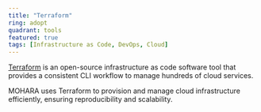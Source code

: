 ```yaml
---
title: "Terraform"
ring: adopt
quadrant: tools
featured: true
tags: [Infrastructure as Code, DevOps, Cloud]
---
```


[Terraform](https://www.terraform.io/) is an open-source infrastructure as code software tool that provides a consistent CLI workflow to manage hundreds of cloud services.

MOHARA uses Terraform to provision and manage cloud infrastructure efficiently, ensuring reproducibility and scalability.
